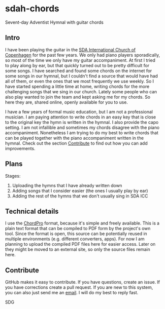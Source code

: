 # sdah-chords
Sevent-day Adventist Hymnal with guitar chords

## Intro
I have been playing the guitar in the [SDA International Church of Copenhagen](sdaicc.dk) for the past few years. We only had piano players sporadically, so most of the time we only have my guitar accompaniment. At first I tried to play along by ear, but that quickly turned out to be pretty difficult for some songs. I have searched and found some chords on the internet for some songs in our hymnal, but I couldn't find a source that would have had all of them, or even the ones that we most frequently we use weekly. So I have started spending a little time at home, writing chords for the more challenging songs that we sing in our church.
Lately some people who can also play wanted to join the team and kept asking me for my chords. So here they are, shared online, openly available for you to use.

I have a few years of formal music education, but I am not a professional musician. I am paying attention to write chords in an easy key that is close to the original key the hymn is written in the hymnal. I also provide the capo setting. I am not infallible and sometimes my chords disagree with the piano accompaniment. Nonetheless I am trying to do my best to write chords that can be played together with the piano accompaniment written in the hymnal. Check out the section [Contribute](#contribute) to find out how you can add improvements.

## Plans
Stages:
 1. Uploading the hymns that I have already written down
 2. Adding songs that I consider easier (the ones I usually play by ear)
 3. Adding the rest of the hymns that we don't usually sing in SDA ICC

## Technical details
I use the [ChordPro](https://www.chordpro.org) format, because it's simple and freely available. This is a plain text format that can be compiled to PDF form by the project's own tool. Since the format is open, this source can be potentially reused in multiple environments (e.g. different converters, apps). For now I am planning to upload the compiled PDF files here for easier access. Later on they might be moved to an external site, so only the source files remain here.

## Contribute
GitHub makes it easy to contribute. If you have questions, create an issue. If you have corrections create a pull request. If you are new to this system, you can also just send me an [email](mailto:bence.makkos@gmail.com?subject=sdah-chords). I will do my best to reply fast.

SDG
